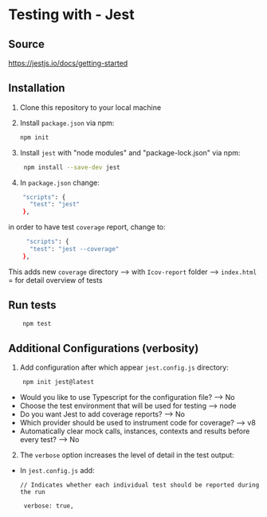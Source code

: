 # Testing with - Jest

## Source 

https://jestjs.io/docs/getting-started


## Installation

1. Clone this repository to your local machine

2. Install `package.json` via npm:


    ```bash
    npm init
    ```

3. Install `jest` with "node modules" and "package-lock.json" via npm:


   ```bash
    npm install --save-dev jest 
    ```

4. In `package.json` change:

  ```bash
      "scripts": {
        "test": "jest"
      },
  ```

  in order to have test `coverage` report, change to:

  ```bash
       "scripts": {
        "test": "jest --coverage"
      },
  ```

This adds new `coverage` directory --> with `Icov-report` folder --> `index.html` = for detail overview of tests


## Run tests

  ```bash
      npm test
  ```

  ## Additional Configurations (verbosity)

  1. Add configuration after which appear `jest.config.js` directory:

  ```bash
      npm init jest@latest
  ```

  - Would you like to use Typescript for the configuration file? --> No
  - Choose the test environment that will be used for testing --> node
  - Do you want Jest to add coverage reports? --> No
  - Which provider should be used to instrument code for coverage? --> v8
  - Automatically clear mock calls, instances, contexts and results before every test? --> No

2. The `verbose` option increases the level of detail in the test output:

- In `jest.config.js` add:

  `// Indicates whether each individual test should be reported during the run`

   ` verbose: true,`